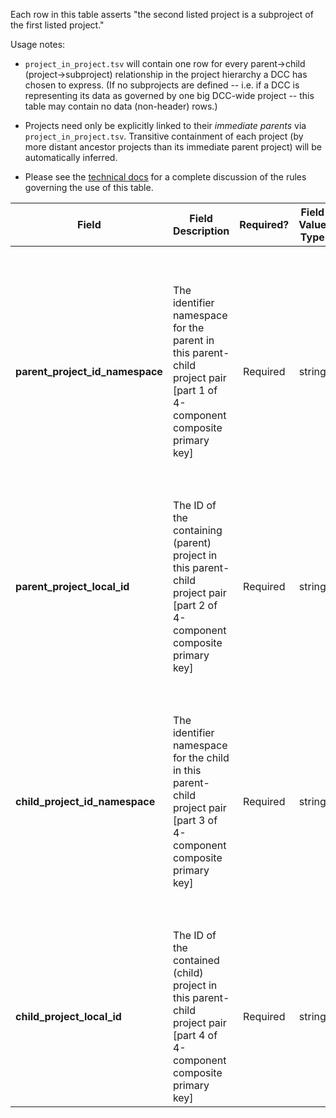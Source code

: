 Each row in this table asserts "the second listed project is a subproject of the first listed project."

Usage notes:
* `project_in_project.tsv` will contain one row for every parent->child (project->subproject) relationship in the project hierarchy a DCC has chosen to express. (If no subprojects are defined -- i.e. if a DCC is representing its data as governed by one big DCC-wide project -- this table may contain no data (non-header) rows.)

* Projects need only be explicitly linked to their _immediate parents_ via `project_in_project.tsv`. Transitive containment of each project (by more distant ancestor projects than its immediate parent project) will be automatically inferred.

* Please see the [technical docs](https://docs.nih-cfde.org/en/latest/c2m2/draft-C2M2_specification/#association-tables-expressing-containment-relationships) for a complete discussion of the rules governing the use of this table.

Field | Field Description | Required? | Field Value Type | Extra Info 
------|-------------------|:-----------:|:-------------:|------------
**parent_project_id_namespace** | The identifier namespace for the parent in this parent-child project pair [part 1 of 4-component composite primary key] | Required | string | This will be the value of `id_namespace` in the row in [project.tsv](./TableInfo:-project.tsv) corresponding to the _parent_ project referenced in this row. If your program has not registered multiple CFDE identifier namespaces, this will be exactly the same value for all rows.
**parent_project_local_id** | The ID of the containing (parent) project in this parent-child project pair [part 2 of 4-component composite primary key] | Required | string | This will be the value of `local_id` in the row in [project.tsv](./TableInfo:-project.tsv) corresponding to the _parent_ project referenced in this row.
**child_project_id_namespace** | The identifier namespace for the child in this parent-child project pair [part 3 of 4-component composite primary key] | Required | string | This will be the value of `id_namespace` in the row in [project.tsv](./TableInfo:-project.tsv) corresponding to the _child_ project referenced in this row. If your program has not registered multiple CFDE identifier namespaces, this will be exactly the same value for all rows.
**child_project_local_id** | The ID of the contained (child) project in this parent-child project pair [part 4 of 4-component composite primary key] | Required | string | This will be the value of `local_id` in the row in [project.tsv](./TableInfo:-project.tsv) corresponding to the _child_ project referenced in this row.